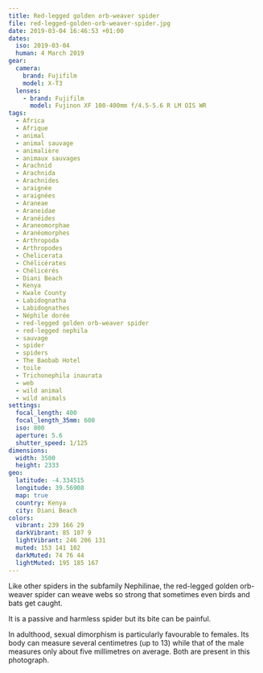 ```yaml
---
title: Red-legged golden orb-weaver spider
file: red-legged-golden-orb-weaver-spider.jpg
date: 2019-03-04 16:46:53 +01:00
dates:
  iso: 2019-03-04
  human: 4 March 2019
gear:
  camera:
    brand: Fujifilm
    model: X-T3
  lenses:
    - brand: Fujifilm
      model: Fujinon XF 100-400mm f/4.5-5.6 R LM OIS WR
tags:
  - Africa
  - Afrique
  - animal
  - animal sauvage
  - animalière
  - animaux sauvages
  - Arachnid
  - Arachnida
  - Arachnides
  - araignée
  - araignées
  - Araneae
  - Araneidae
  - Aranéides
  - Araneomorphae
  - Aranéomorphes
  - Arthropoda
  - Arthropodes
  - Chelicerata
  - Chélicérates
  - Chélicérés
  - Diani Beach
  - Kenya
  - Kwale County
  - Labidognatha
  - Labidognathes
  - Néphile dorée
  - red-legged golden orb-weaver spider
  - red-legged nephila
  - sauvage
  - spider
  - spiders
  - The Baobab Hotel
  - toile
  - Trichonephila inaurata
  - web
  - wild animal
  - wild animals
settings:
  focal_length: 400
  focal_length_35mm: 600
  iso: 800
  aperture: 5.6
  shutter_speed: 1/125
dimensions:
  width: 3500
  height: 2333
geo:
  latitude: -4.334515
  longitude: 39.56908
  map: true
  country: Kenya
  city: Diani Beach
colors:
  vibrant: 239 166 29
  darkVibrant: 85 107 9
  lightVibrant: 246 206 131
  muted: 153 141 102
  darkMuted: 74 76 44
  lightMuted: 195 185 167
---
```


Like other spiders in the subfamily Nephilinae, the red-legged golden orb-weaver spider can weave webs so strong that sometimes even birds and bats get caught.

It is a passive and harmless spider but its bite can be painful.

In adulthood, sexual dimorphism is particularly favourable to females. Its body can measure several centimetres (up to 13) while that of the male measures only about five millimetres on average. Both are present in this photograph.
